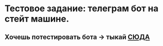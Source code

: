 <h1>Тестовое задание: телеграм бот на стейт машине.</h1>
<h2>Хочешь потестировать бота -> тыкай <a href="https://t.me/test_task_tg_bot">СЮДА</a></h2>